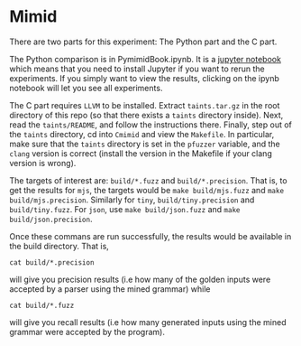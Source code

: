 # Mimid

There are two parts for this experiment: The Python part and the C part.

The Python comparison is in PymimidBook.ipynb. It is a [jupyter notebook](https://jupyter.org/) which means that you need to install Jupyter if you want to rerun the experiments. If you simply want to view the results, clicking on the ipynb notebook will let you see all experiments.

The C part requires `LLVM` to be installed. Extract `taints.tar.gz` in the root directory of this repo (so that there exists a `taints` directory inside). Next, read the `taints/README`, and follow the instructions there. Finally, step out of the `taints` directory, cd into `Cmimid` and view the `Makefile`. In particular, make sure that the `taints` directory is set in the `pfuzzer` variable, and the `clang` version is correct (install the version in the Makefile if your clang version is wrong).

The targets of interest are: `build/*.fuzz` and `build/*.precision`. That is, to get the results for `mjs`, the targets would be `make build/mjs.fuzz` and `make build/mjs.precision`. Similarly for `tiny`, `build/tiny.precision` and `build/tiny.fuzz`. For `json`, use `make build/json.fuzz` and `make build/json.precision`.

Once these commans are run successfully, the results would be available in the build directory. That is,
```
cat build/*.precision
```
will give you precision results (i.e how many of the golden inputs were accepted by a parser using the mined grammar) while
```
cat build/*.fuzz
```
will give you recall results (i.e how many generated inputs using the mined grammar were accepted by the program).
